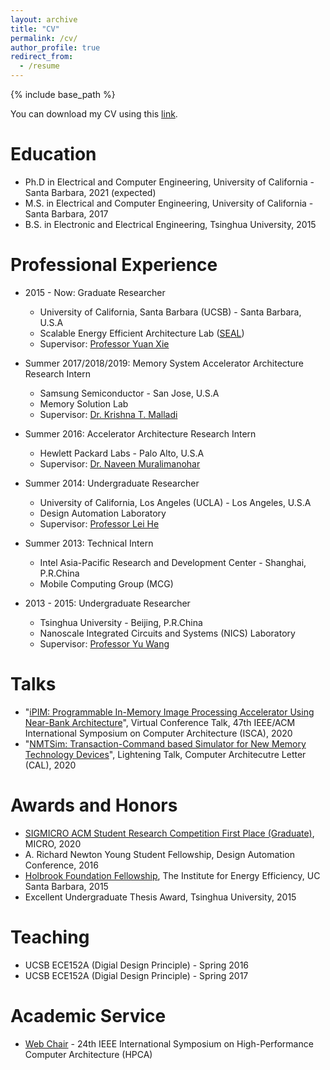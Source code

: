 ```yaml
---
layout: archive
title: "CV"
permalink: /cv/
author_profile: true
redirect_from:
  - /resume
---
```


{% include base_path %}

You can download my CV using this [link](http://miglopst.github.io/files/CV_penggu_09152020.pdf).

Education
======
* Ph.D in Electrical and Computer Engineering, University of California - Santa Barbara, 2021 (expected)
* M.S. in Electrical and Computer Engineering, University of California - Santa Barbara, 2017
* B.S. in Electronic and Electrical Engineering, Tsinghua University, 2015

Professional Experience
======
* 2015 - Now: Graduate Researcher
  * University of California, Santa Barbara (UCSB) - Santa Barbara, U.S.A
  * Scalable Energy Efficient Architecture Lab ([SEAL](https://seal.ece.ucsb.edu/))
  * Supervisor: [Professor Yuan Xie](https://www.ece.ucsb.edu/~yuanxie/)

* Summer 2017/2018/2019: Memory System Accelerator Architecture Research Intern
  * Samsung Semiconductor - San Jose, U.S.A
  * Memory Solution Lab
  * Supervisor: [Dr. Krishna T. Malladi](https://scholar.google.com/citations?user=Vgo17zYAAAAJ&hl=en)

* Summer 2016: Accelerator Architecture Research Intern
  * Hewlett Packard Labs - Palo Alto, U.S.A
  * Supervisor: [Dr. Naveen Muralimanohar](https://scholar.google.com/citations?user=r7FU8aAAAAAJ&hl=en)

* Summer 2014: Undergraduate Researcher
  * University of California, Los Angeles (UCLA) - Los Angeles, U.S.A
  * Design Automation Laboratory
  * Supervisor: [Professor Lei He](https://www.ee.ucla.edu/lei-he/)

* Summer 2013: Technical Intern
  * Intel Asia-Pacific Research and Development Center - Shanghai, P.R.China
  * Mobile Computing Group (MCG)

* 2013 - 2015: Undergraduate Researcher
  * Tsinghua University - Beijing, P.R.China
  * Nanoscale Integrated Circuits and Systems (NICS) Laboratory
  * Supervisor: [Professor Yu Wang](http://nics.ee.tsinghua.edu.cn/people/wangyu/)
  
Talks
======
* "[iPIM: Programmable In-Memory Image Processing Accelerator Using Near-Bank Architecture](https://www.youtube.com/watch?v=8YPCU3FHmOs&t=1s)", Virtual Conference Talk, 47th IEEE/ACM International Symposium on Computer Architecture (ISCA), 2020
* "[NMTSim: Transaction-Command based Simulator for New Memory Technology Devices](https://www.youtube.com/watch?v=cX8ec69EqpE&list=PLsSbdutlPKONPqyURlIlQYJfXabbedngM&index=19)", Lightening Talk, Computer Architecutre Letter (CAL), 2020

Awards and Honors
======
* [SIGMICRO ACM Student Research Competition First Place (Graduate)](https://www.microarch.org/micro53/program/src.php), MICRO, 2020
* A. Richard Newton Young Student Fellowship, Design Automation Conference, 2016
* [Holbrook Foundation Fellowship](https://iee.ucsb.edu/fellowships/peng-gu), The Institute for Energy Efficiency, UC Santa Barbara, 2015
* Excellent Undergraduate Thesis Award, Tsinghua University, 2015

Teaching
======
* UCSB ECE152A (Digial Design Principle) - Spring 2016
* UCSB ECE152A (Digial Design Principle) - Spring 2017
  
Academic Service
======
* [Web Chair](https://hpca2018.ece.ucsb.edu/pages/organize_committee.html) - 24th IEEE International Symposium on High-Performance Computer Architecture (HPCA)
